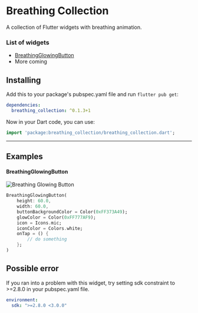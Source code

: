 # Breathing Collection
A collection of Flutter widgets with breathing animation.

### List of widgets
* [BreathingGlowingButton](#breathingglowingbutton)
* More coming

## Installing

Add this to your package's pubspec.yaml file and run `flutter pub get`:

```yaml
dependencies:
  breathing_collection: ^0.1.3+1
```
Now in your Dart code, you can use:

```dart
import 'package:breathing_collection/breathing_collection.dart';
```
---

## Examples

#### BreathingGlowingButton
![Breathing Glowing Button](https://ghcdn.rawgit.org/DogeeeXD/Breathing-Collection/master/doc/screenshots/breathing_glowing_button.gif)

```dart
BreathingGlowingButton(
    height: 60.0,
    width: 60.0,
    buttonBackgroundColor = Color(0xFF373A49);
    glowColor = Color(0xFF777AF9);
    icon = Icons.mic;
    iconColor = Colors.white;
    onTap = () {
        // do something
    };
)
```

## Possible error

If you ran into a problem with this widget,
try setting sdk constraint to >=2.8.0 in your pubspec.yaml file.
```yaml
environment:
  sdk: ">=2.8.0 <3.0.0"
```
